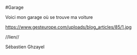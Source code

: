 #Garage

Voici mon garage où se trouve ma voiture

https://www.gesteurope.com/uploads/blog_articles/85/1.jpg

//lien//

Sébastien Ghzayel
